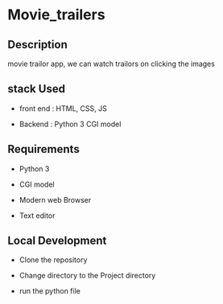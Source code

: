 # Movie_trailers

## Description

movie trailor app, we can watch trailors on clicking the images

## stack Used

* front end : HTML, CSS, JS

* Backend : Python 3 CGI model

## Requirements
* Python 3

* CGI model

* Modern web Browser

* Text editor

## Local Development

* Clone the repository

* Change directory to the Project directory

* run the python file
